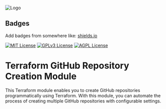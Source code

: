 ![Logo](https://autoscaleupinfra-buckets.s3.ap-northeast-1.amazonaws.com/1.png?response-content-disposition=inline&X-Amz-Security-Token=IQoJb3JpZ2luX2VjEHgaCmFwLXNvdXRoLTEiRzBFAiEArvjtoCQOyS0UUaYg9iuoDTzlT9dcAZsrFMhqH7WhRkECICYc0exc6U4C3r7jkgt04f9F%2Feds5%2B867eiSdBd6NHkpKu0CCNH%2F%2F%2F%2F%2F%2F%2F%2F%2F%2FwEQABoMODM0Mjc3NzY3NDM2IgzD2wylrkOqA1M9rgsqwQKdB2dOXEwxTk3rcw5eeoWvsZMqSizn%2FiEK5sqzSnWbbJXovNwBSFgSJW8E4WClk13wWepFObrGwBDf6HejBN1ozg%2BhuivCOSx5bEjhmy%2FvoKmoV%2Bt%2FrnIffXsQajjbwpRe3rswK1YosvR2%2BJbvFIy6Q33l4JVdE9e30ldorSE6ION3x4Jk0%2FAa4ZgZFBcuLIP9m%2BbCITnq8RMH6p0bAvUu%2FrflKkPlgNWIGWL3vWqp2RBJSrJq5JlOC%2BsUL9aud%2FW1WqV3hyxeBJAsWBKWKjzxuQP6NvD5DZQUmietpsagP7bJ300FbVJj3HBg826aJgWTHlxPaB5fYo8TV1H5Ah%2BFRk7oiNnjYqwStNiAaESbYjvZZzKCRqJV%2FPqpnxgrjakwphQT3xaLSxg0kcl567VCBfBRt%2F3KhH9xxDBemmZgoCEwz4fQpAY6swJAzZGvPhKv0Q7Kzz8lQjUgqvGzgAqbj115jp9hpZw3U%2BpxgJIGEWBuY1PZbcvpA12tuTw2HXWDCFh3TTKdOxapzc%2B%2BUPcBlP65fSZlacEUFeswiV4ujEvbQTvTrgvOYAO6mluh9wIBqn0XHnLIikbv3XlVlP%2BIe4dzdkC0oGwEDDnK5tVChCwlYA%2FYo2axu8pRx3qKyWKJ5J4ddok8uVxvpXk1Dz3%2FPqjFqbWfiOs%2FxtZUDlBHGpFOmJBGxbCjTSppw3VDCo1y2COP6CokHMG8lJAXL%2BMLe0%2FmsvIdJy%2Fk6TbqXA1oCJzvEUY4N%2F%2BthylubX7DOf3jdVl4Ejv2cd9fJJhBRzOefZiopOoymZqfVl9LLQe6SeBhCbhKml7fpYfd5se29t3hNsTynkrDmCfHgtwp&X-Amz-Algorithm=AWS4-HMAC-SHA256&X-Amz-Date=20230622T102749Z&X-Amz-SignedHeaders=host&X-Amz-Expires=300&X-Amz-Credential=ASIA4EPWUPEGC2EZKCF7%2F20230622%2Fap-northeast-1%2Fs3%2Faws4_request&X-Amz-Signature=aa25867addd41652a115235bdce59790c9c03fb62c30d44598baa8a5844fec72)


## Badges

Add badges from somewhere like: [shields.io](https://shields.io/)

[![MIT License](https://img.shields.io/badge/License-MIT-green.svg)](https://choosealicense.com/licenses/mit/)
[![GPLv3 License](https://img.shields.io/badge/License-GPL%20v3-yellow.svg)](https://opensource.org/licenses/)
[![AGPL License](https://img.shields.io/badge/license-AGPL-blue.svg)](http://www.gnu.org/licenses/agpl-3.0)



# Terraform GitHub Repository Creation Module

This Terraform module enables you to create GitHub repositories programmatically using Terraform. With this module, you can automate the process of creating multiple GitHub repositories with configurable settings.

